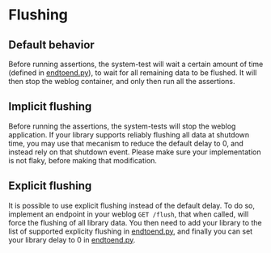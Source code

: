 # Flushing

## Default behavior

Before running assertions, the system-test will wait a certain amount of time (defined in [endtoend.py](https://github.com/DataDog/system-tests/blob/fe8f0cc6b7879ed448148906232fbd12925a0f7b/utils/_context/_scenarios/endtoend.py#L318)), to wait for all remaining data to be flushed.
It will then stop the weblog container, and only then run all the assertions.

## Implicit flushing

Before running the assertions, the system-tests will stop the weblog application. If your library supports reliably flushing all data at shutdown time, you may use that mecanism to reduce the default delay to 0, and instead rely on that shutdown event. Please make sure your implementation is not flaky, before making that modification.

## Explicit flushing

It is possible to use explicit flushing instead of the default delay.
To do so, implement an endpoint in your weblog `GET /flush`, that when called, will force the flushing of all library data.
You then need to add your library to the list of supported explicity flushing in [endtoend.py](https://github.com/DataDog/system-tests/blob/fe8f0cc6b7879ed448148906232fbd12925a0f7b/utils/_context/_scenarios/endtoend.py#L413), and finally you can set your library delay to 0 in [endtoend.py](https://github.com/DataDog/system-tests/blob/fe8f0cc6b7879ed448148906232fbd12925a0f7b/utils/_context/_scenarios/endtoend.py#L318).
